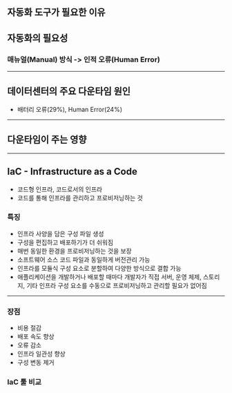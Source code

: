 ## **자동화 도구가 필요한 이유**
## 자동화의 필요성
### 매뉴얼(Manual) 방식 -> 인적 오류(Human Error)
---
## 데이터센터의 주요 다운타임 원인
- 배터리 오류(29%), Human Error(24%)

---
## 다운타임이 주는 영향
---
## IaC - Infrastructure as a Code
- 코드형 인프라, 코드로서의 인프라
- 코드를 통해 인프라를 관리하고 프로비저닝하는 것

### 특징
- 인프라 사양을 담은 구성 파일 생성
- 구성을 편집하고 배포하기가 더 쉬워짐
- 매번 동일한 환경을 프로비저닝하는 것을 보장
- 소프트웨어 소스 코드 파일과 동일하게 버전관리 가능
- 인프라를 모듈식 구성 요소로 분할하여 다양한 방식으로 결합 가능
- 애플리케이션을 개발하거나 배포할 때마다 개발자가 직접 서버, 운영 체제, 스토리지, 기타 인프라 구성 요소를 수동으로 프로비저닝하고 관리할 필요가 없어짐

---
### 장점
- 비용 절감
- 배포 속도 향상
- 오류 감소
- 인프라 일관성 향상
- 구성 변동 제거

### IaC 툴 비교

